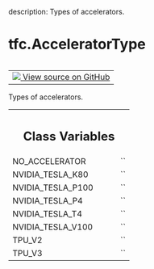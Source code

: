 description: Types of accelerators.

<div itemscope itemtype="http://developers.google.com/ReferenceObject">
<meta itemprop="name" content="tfc.AcceleratorType" />
<meta itemprop="path" content="Stable" />
<meta itemprop="property" content="NO_ACCELERATOR"/>
<meta itemprop="property" content="NVIDIA_TESLA_K80"/>
<meta itemprop="property" content="NVIDIA_TESLA_P100"/>
<meta itemprop="property" content="NVIDIA_TESLA_P4"/>
<meta itemprop="property" content="NVIDIA_TESLA_T4"/>
<meta itemprop="property" content="NVIDIA_TESLA_V100"/>
<meta itemprop="property" content="TPU_V2"/>
<meta itemprop="property" content="TPU_V3"/>
</div>

# tfc.AcceleratorType

<!-- Insert buttons and diff -->

<table class="tfo-notebook-buttons tfo-api nocontent" align="left">
<td>
  <a target="_blank" href="https://github.com/tensorflow/cloud/tree/master/src/python/tensorflow_cloud/core/machine_config.py#L25-L55">
    <img src="https://www.tensorflow.org/images/GitHub-Mark-32px.png" />
    View source on GitHub
  </a>
</td>
</table>



Types of accelerators.

<!-- Placeholder for "Used in" -->




<!-- Tabular view -->
 <table class="responsive fixed orange">
<colgroup><col width="214px"><col></colgroup>
<tr><th colspan="2"><h2 class="add-link">Class Variables</h2></th></tr>

<tr>
<td>
NO_ACCELERATOR<a id="NO_ACCELERATOR"></a>
</td>
<td>
`<AcceleratorType.NO_ACCELERATOR: 'CPU'>`
</td>
</tr><tr>
<td>
NVIDIA_TESLA_K80<a id="NVIDIA_TESLA_K80"></a>
</td>
<td>
`<AcceleratorType.NVIDIA_TESLA_K80: 'K80'>`
</td>
</tr><tr>
<td>
NVIDIA_TESLA_P100<a id="NVIDIA_TESLA_P100"></a>
</td>
<td>
`<AcceleratorType.NVIDIA_TESLA_P100: 'P100'>`
</td>
</tr><tr>
<td>
NVIDIA_TESLA_P4<a id="NVIDIA_TESLA_P4"></a>
</td>
<td>
`<AcceleratorType.NVIDIA_TESLA_P4: 'P4'>`
</td>
</tr><tr>
<td>
NVIDIA_TESLA_T4<a id="NVIDIA_TESLA_T4"></a>
</td>
<td>
`<AcceleratorType.NVIDIA_TESLA_T4: 'T4'>`
</td>
</tr><tr>
<td>
NVIDIA_TESLA_V100<a id="NVIDIA_TESLA_V100"></a>
</td>
<td>
`<AcceleratorType.NVIDIA_TESLA_V100: 'V100'>`
</td>
</tr><tr>
<td>
TPU_V2<a id="TPU_V2"></a>
</td>
<td>
`<AcceleratorType.TPU_V2: 'TPU_V2'>`
</td>
</tr><tr>
<td>
TPU_V3<a id="TPU_V3"></a>
</td>
<td>
`<AcceleratorType.TPU_V3: 'TPU_V3'>`
</td>
</tr>
</table>

